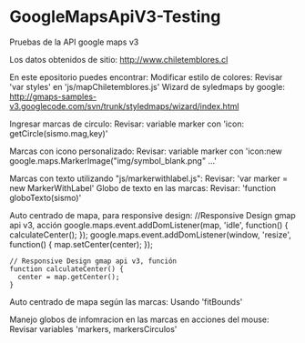 GoogleMapsApiV3-Testing
=======================

Pruebas de la API google maps v3

Los datos obtenidos de sitio: http://www.chiletemblores.cl


En este epositorio puedes encontrar:
  Modificar estilo de colores: 
    Revisar 'var styles' en 'js/mapChiletemblores.js'
    Wizard de syledmaps by google: http://gmaps-samples-v3.googlecode.com/svn/trunk/styledmaps/wizard/index.html

Ingresar marcas de circulo:
    Revisar: variable marker con 'icon: getCircle(sismo.mag,key)'

Marcas con icono personalizado:
    Revisar: variable marker con 'icon:new google.maps.MarkerImage("img/symbol_blank.png" ...'

Marcas con texto utilizando "js/markerwithlabel.js":
    Revisar: 'var marker = new MarkerWithLabel'
Globo de texto en las marcas:
    Revisar: 'function globoTexto(sismo)'

Auto centrado de mapa, para responsive design:
    //Responsive Design gmap api v3, acción
    google.maps.event.addDomListener(map, 'idle', function() {
      calculateCenter();
    });
    google.maps.event.addDomListener(window, 'resize', function() {
      map.setCenter(center);
    });

    // Responsive Design gmap api v3, función
    function calculateCenter() {
      center = map.getCenter();
    }

Auto centrado de mapa según las marcas:
      Usando 'fitBounds'

Manejo globos de infomracion en las marcas en acciones del mouse:
    Revisar variables 'markers, markersCirculos'
  

  
  
